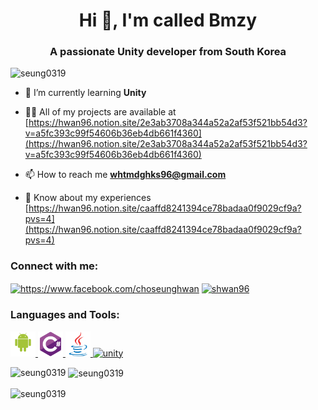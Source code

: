<h1 align="center">Hi 👋, I'm called Bmzy</h1>
<h3 align="center">A passionate Unity developer from South Korea</h3>

<p align="left"> <img src="https://komarev.com/ghpvc/?username=seung0319&label=Profile%20views&color=ffb955&style=flat" alt="seung0319" /> </p>

- 🌱 I’m currently learning **Unity**

- 👨‍💻 All of my projects are available at [https://hwan96.notion.site/2e3ab3708a344a52a2af53f521bb54d3?v=a5fc393c99f54606b36eb4db661f4360](https://hwan96.notion.site/2e3ab3708a344a52a2af53f521bb54d3?v=a5fc393c99f54606b36eb4db661f4360)

- 📫 How to reach me **whtmdghks96@gmail.com**

- 📄 Know about my experiences [https://hwan96.notion.site/caaffd8241394ce78badaa0f9029cf9a?pvs=4](https://hwan96.notion.site/caaffd8241394ce78badaa0f9029cf9a?pvs=4)

<h3 align="left">Connect with me:</h3>
<p align="left">
<a href="https://fb.com/https://www.facebook.com/choseunghwan" target="blank"><img align="center" src="https://raw.githubusercontent.com/rahuldkjain/github-profile-readme-generator/master/src/images/icons/Social/facebook.svg" alt="https://www.facebook.com/choseunghwan" height="30" width="40" /></a>
<a href="https://discord.gg/shwan96" target="blank"><img align="center" src="https://raw.githubusercontent.com/rahuldkjain/github-profile-readme-generator/master/src/images/icons/Social/discord.svg" alt="shwan96" height="30" width="40" /></a>
</p>

<h3 align="left">Languages and Tools:</h3>
<p align="left"> <a href="https://developer.android.com" target="_blank" rel="noreferrer"> <img src="https://raw.githubusercontent.com/devicons/devicon/master/icons/android/android-original-wordmark.svg" alt="android" width="40" height="40"/> </a> <a href="https://www.w3schools.com/cs/" target="_blank" rel="noreferrer"> <img src="https://raw.githubusercontent.com/devicons/devicon/master/icons/csharp/csharp-original.svg" alt="csharp" width="40" height="40"/> </a> <a href="https://www.java.com" target="_blank" rel="noreferrer"> <img src="https://raw.githubusercontent.com/devicons/devicon/master/icons/java/java-original.svg" alt="java" width="40" height="40"/> </a> <a href="https://unity.com/" target="_blank" rel="noreferrer"> <img src="https://www.vectorlogo.zone/logos/unity3d/unity3d-icon.svg" alt="unity" width="40" height="40"/> </a> </p>

<p><img align="left" src="https://github-readme-stats.vercel.app/api/top-langs?username=seung0319&show_icons=true&locale=en&layout=compact" alt="seung0319" /></p>

<p>&nbsp;<img align="center" src="https://github-readme-stats.vercel.app/api?username=seung0319&show_icons=true&locale=en" alt="seung0319" /></p>

<p><img align="center" src="https://github-readme-streak-stats.herokuapp.com/?user=seung0319&" alt="seung0319" /></p>
